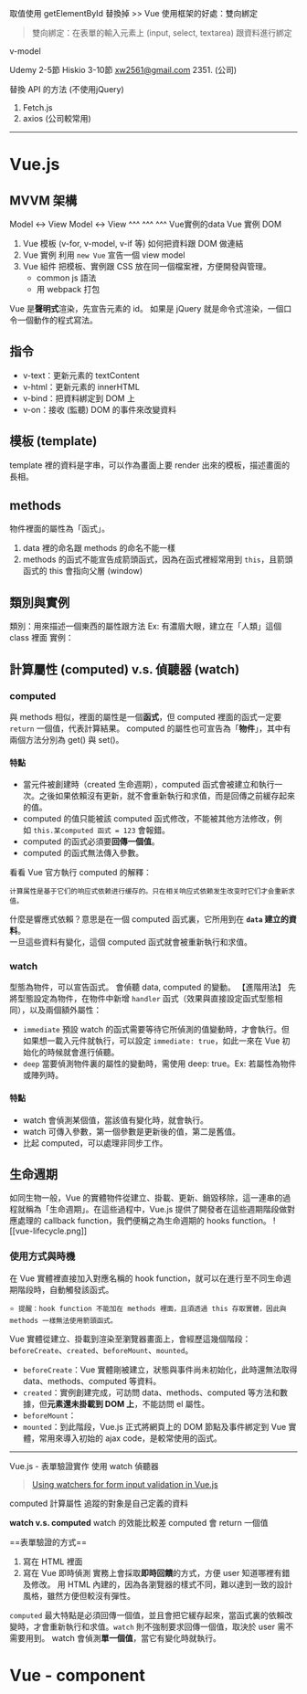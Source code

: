 取值使用 getElementById 替換掉 >> Vue
使用框架的好處：雙向綁定
>雙向綁定：在表單的輸入元素上 (input, select, textarea) 跟資料進行綁定

v-model

Udemy 2-5節
Hiskio 3-10節
xw2561@gmail.com
2351. (公司)

替換 API 的方法 (不使用jQuery)
1. Fetch.js
2. axios (公司較常用)

---

# Vue.js
## MVVM 架構
Model         ↔       View Model        ↔       View
 ^^^                                ^^^                            ^^^
Vue實例的data          Vue 實例                     DOM

1. Vue 模板 (v-for, v-model, v-if 等)
   如何把資料跟 DOM 做連結
2. Vue 實例
   利用 `new Vue` 宣告一個 view model
3. Vue 組件
   把模板、實例跟 CSS 放在同一個檔案裡，方便開發與管理。
   - common js 語法
   - 用 webpack 打包

Vue 是**聲明式**渲染，先宣告元素的 id。
如果是 jQuery 就是命令式渲染，一個口令一個動作的程式寫法。

## 指令
- v-text：更新元素的 textContent
- v-html：更新元素的 innerHTML
- v-bind：把資料綁定到 DOM 上
- v-on：接收 (監聽) DOM 的事件來改變資料

## 模板 (template)
template 裡的資料是字串，可以作為畫面上要 render 出來的模板，描述畫面的長相。

## methods
物件裡面的屬性為「函式」。
1. data 裡的命名跟 methods 的命名不能一樣
2. methods 的函式不能宣告成箭頭函式，因為在函式裡經常用到 `this`，且箭頭函式的 this 會指向父層 (window)

## 類別與實例
類別：用來描述一個東西的屬性跟方法 Ex: 有濃眉大眼，建立在「人類」這個 class 裡面
實例：


## 計算屬性 (computed) v.s. 偵聽器 (watch)

### computed
與 methods 相似，裡面的屬性是一個**函式**，但 computed 裡面的函式一定要 `return` 一個值，代表計算結果。
computed 的屬性也可宣告為「**物件**」，其中有兩個方法分別為 get() 與 set()。
#### 特點
- 當元件被創建時（created 生命週期），computed 函式會被建立和執行一次。之後如果依賴沒有更新，就不會重新執行和求值，而是回傳之前緩存起來的值。
- computed 的值只能被該 computed 函式修改，不能被其他方法修改，例如 `this.某computed 函式 = 123` 會報錯。
- computed 的函式必須要**回傳一個值**。
- computed 的函式無法傳入參數。

看看 Vue 官方執行 computed 的解釋：
```text
计算属性是基于它们的响应式依赖进行缓存的。只在相关响应式依赖发生改变时它们才会重新求值。
```
什麼是響應式依賴？意思是在一個 computed 函式裏，它所用到在 **`data` 建立的資料**。  
一旦這些資料有變化，這個 computed 函式就會被重新執行和求值。


### watch
型態為物件，可以宣告函式。
會偵聽 data, computed 的變動。
【進階用法】
先將型態設定為物件，在物件中新增 `handler` 函式（效果與直接設定函式型態相同），以及兩個額外屬性：
- `immediate`
  預設 watch 的函式需要等待它所偵測的值變動時，才會執行。但如果想一載入元件就執行，可以設定 `immediate: true`，如此一來在 Vue 初始化的時候就會進行偵聽。
- `deep`
  當要偵測物件裏的屬性的變動時，需使用 deep: true。Ex: 若屬性為物件或陣列時。

#### 特點
- watch 會偵測某個值，當該值有變化時，就會執行。
- watch 可傳入參數，第一個參數是更新後的值，第二是舊值。
- 比起 computed，可以處理非同步工作。

## 生命週期
如同生物一般，Vue 的實體物件從建立、掛載、更新、銷毀移除，這一連串的過程就稱為「生命週期」。在這些過程中，Vue.js 提供了開發者在這些週期階段做對應處理的 callback function，我們便稱之為生命週期的 hooks function。
![[vue-lifecycle.png]]

### 使用方式與時機
在 Vue 實體裡直接加入對應名稱的 hook function，就可以在進行至不同生命週期階段時，自動觸發該函式。
```
⭐ 提醒：hook function 不能加在 methods 裡面，且須透過 this 存取實體，因此與 methods 一樣無法使用箭頭函式。
```

Vue 實體從建立、掛載到渲染至瀏覽器畫面上，會經歷這幾個階段：`beforeCreate`、`created`、`beforeMount`、`mounted`。
-  `beforeCreate`：Vue 實體剛被建立，狀態與事件尚未初始化，此時還無法取得 data、methods、computed 等資料。
- `created`：實例創建完成，可訪問 data、methods、computed 等方法和數據，但**元素還未掛載到 DOM 上**，不能訪問 el 屬性。
- `beforeMount`：
- `mounted`：到此階段，Vue.js 正式將網頁上的 DOM 節點及事件綁定到 Vue 實體，常用來導入初始的 ajax code，是較常使用的函式。


---

Vue.js - 表單驗證實作
使用 watch 偵聽器
> [Using watchers for form input validation in Vue.js](https://devpress.csdn.net/vue/62f4ba2e7e668234661888b6.html)

computed 計算屬性
追蹤的對象是自己定義的資料

**watch v.s. computed**
watch 的效能比較差
computed 會 return 一個值

==表單驗證的方式==
1. 寫在 HTML 裡面
2. 寫在 Vue 即時偵測
實務上會採取**即時回饋**的方式，方便 user 知道哪裡有錯及修改。
用 HTML 內建的，因為各瀏覽器的樣式不同，難以達到一致的設計風格，雖然方便但較沒有彈性。

`computed` 最大特點是必須回傳一個值，並且會把它緩存起來，當函式裏的依賴改變時，才會重新執行和求值。`watch` 則不強制要求回傳一個值，取決於 user 需不需要用到。
watch 會偵測**單一個值**，當它有變化時就執行。


# Vue - component
